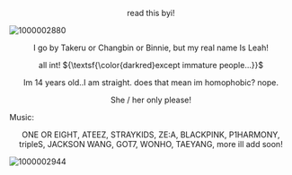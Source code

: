 <p align="center">read this byi!</p>

![1000002880](https://github.com/user-attachments/assets/a53aecf9-3a27-4f41-a766-d2c21e9eac61)

   <p align="center">I go by Takeru or Changbin or Binnie, but my real name Is Leah! </p>
    <p align="center">all int! ${\textsf{\color{darkred}except immature people...}}$ </p>
        <p align="center">Im 14 years old..I am straight. does that mean im homophobic? nope.

 <p align="center">She / her only please!</p>

 Music: 
     <p align="center">ONE OR EIGHT, ATEEZ, STRAYKIDS, ZE:A, BLACKPINK, P1HARMONY, tripleS, JACKSON WANG, GOT7, WONHO, TAEYANG, more ill add soon!</p>

![1000002944](https://github.com/user-attachments/assets/98f8c73d-1cde-49ed-bb4b-dce9de5d3cbd)
